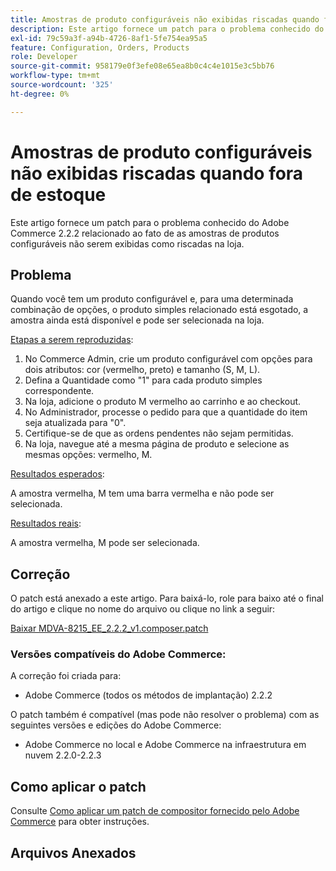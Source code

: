 ```yaml
---
title: Amostras de produto configuráveis não exibidas riscadas quando fora de estoque
description: Este artigo fornece um patch para o problema conhecido do Adobe Commerce 2.2.2 relacionado ao fato de as amostras de produtos configuráveis não serem exibidas como riscadas na loja.
exl-id: 79c59a3f-a94b-4726-8af1-5fe754ea95a5
feature: Configuration, Orders, Products
role: Developer
source-git-commit: 958179e0f3efe08e65ea8b0c4c4e1015e3c5bb76
workflow-type: tm+mt
source-wordcount: '325'
ht-degree: 0%

---
```


# Amostras de produto configuráveis não exibidas riscadas quando fora de estoque

Este artigo fornece um patch para o problema conhecido do Adobe Commerce 2.2.2 relacionado ao fato de as amostras de produtos configuráveis não serem exibidas como riscadas na loja.

## Problema

Quando você tem um produto configurável e, para uma determinada combinação de opções, o produto simples relacionado está esgotado, a amostra ainda está disponível e pode ser selecionada na loja.

<u>Etapas a serem reproduzidas</u>:

1. No Commerce Admin, crie um produto configurável com opções para dois atributos: cor (vermelho, preto) e tamanho (S, M, L).
1. Defina a Quantidade como &quot;1&quot; para cada produto simples correspondente.
1. Na loja, adicione o produto M vermelho ao carrinho e ao checkout.
1. No Administrador, processe o pedido para que a quantidade do item seja atualizada para &quot;0&quot;.
1. Certifique-se de que as ordens pendentes não sejam permitidas.
1. Na loja, navegue até a mesma página de produto e selecione as mesmas opções: vermelho, M.

<u>Resultados esperados</u>:

A amostra vermelha, M tem uma barra vermelha e não pode ser selecionada.

<u>Resultados reais</u>:

A amostra vermelha, M pode ser selecionada.

## Correção

O patch está anexado a este artigo. Para baixá-lo, role para baixo até o final do artigo e clique no nome do arquivo ou clique no link a seguir:

[Baixar MDVA-8215\_EE\_2.2.2\_v1.composer.patch](assets/MDVA-8215_EE_2.2.2_v1.composer.patch.zip)

### Versões compatíveis do Adobe Commerce:

A correção foi criada para:

* Adobe Commerce (todos os métodos de implantação) 2.2.2

O patch também é compatível (mas pode não resolver o problema) com as seguintes versões e edições do Adobe Commerce:

* Adobe Commerce no local e Adobe Commerce na infraestrutura em nuvem 2.2.0-2.2.3

## Como aplicar o patch

Consulte [Como aplicar um patch de compositor fornecido pelo Adobe Commerce](/help/how-to/general/how-to-apply-a-composer-patch-provided-by-magento.md) para obter instruções.

## Arquivos Anexados
